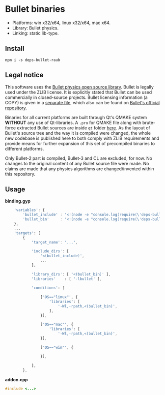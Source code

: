 # Bullet binaries

* Platforms: win x32/x64, linux x32/x64, mac x64.
* Library: Bullet physics.
* Linking: static lib-type.


## Install

`npm i -s deps-bullet-raub`


## Legal notice

This software uses the [Bullet physics open source library](http://bulletphysics.org/wordpress/).
Bullet is legally used under the ZLIB license.
It is explicitly stated that Bullet can be used commercially in closed-source projects.
Bullet licensing information (a COPY) is given in a [separate file](/BULLET_ZLIB),
which also can be found on
[Bullet's official repository](https://github.com/bulletphysics/bullet3/blob/master/LICENSE.txt).

Binaries for all current platforms are built through Qt's QMAKE system **WITHOUT** any use of
Qt-libraries. A `.pro` for QMAKE file along with brute-force extracted Bullet sources are
inside `qt` folder [here](https://github.com/raub/node-deps-bullet/tree/master/qt).
As the layout of Bullet's source tree and the way it is compiled were changed, the whole
new codebase is published here to both comply with ZLIB requirements and provide means for
further expansion of this set of precompiled binaries to different platforms.

Only Bullet-2 part is compiled, Bullet-3 and CL are excluded, for now. No changes to
the original content of any Bullet source file were made. No claims are made that
any physics algorithms are changed/invented within this repository.


## Usage

**binding.gyp**

```javascript
	'variables': {
		'bullet_include' : '<!(node -e "console.log(require(\'deps-bullet-raub\').include)")',
		'bullet_bin'     : '<!(node -e "console.log(require(\'deps-bullet-raub\').bin)")',
	},
	...
	'targets': [
		{
			'target_name': '...',
			
			'include_dirs': [
				'<(bullet_include)',
				...
			],
			
			'library_dirs': [ '<(bullet_bin)' ],
			'libraries'    : [ '-lbullet' ],
			
			'conditions': [
				
				['OS=="linux"', {
					'libraries': [
						'-Wl,-rpath,<(bullet_bin)',
					],
				}],
				
				['OS=="mac"', {
					'libraries': [
						'-Wl,-rpath,<(bullet_bin)',
				}],
				
				['OS=="win"', {
					
				}],
				
			],
		},
```


**addon.cpp**

```cpp
#include <...>
```
